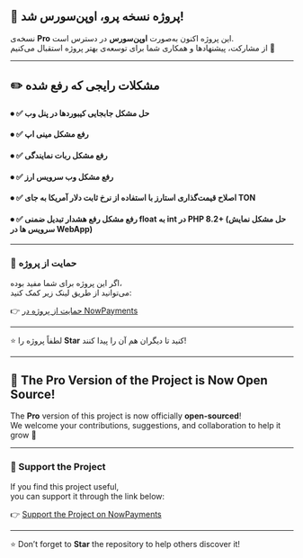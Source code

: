 ## 🎉 پروژه نسخه پرو، اوپن‌سورس شد!
نسخه‌ی **Pro** این پروژه اکنون به‌صورت **اوپن‌سورس** در دسترس است.  
از مشارکت، پیشنهادها و همکاری شما برای توسعه‌ی بهتر پروژه استقبال می‌کنیم 🤝

---

## ✏️ مشکلات رایجی که رفع شده

#### ⦁ ✅ حل مشکل جابجایی کیبوردها در پنل وب
#### ⦁ ✅ رفع مشکل مینی اپ
#### ⦁ ✅ رفع مشکل ربات نمایندگی
#### ⦁ ✅ رفع مشکل وب سرویس ارز
#### ⦁ ✅ اصلاح قیمت‌گذاری استارز با استفاده از نرخ ثابت دلار آمریکا به جای TON
#### ⦁ ✅ رفع مشکل رفع هشدار تبدیل ضمنی float به int در PHP 8.2+ (حل مشکل نمایش سرویس ها در WebApp)
---

### 💖 حمایت از پروژه
اگر این پروژه برای شما مفید بوده،  
می‌توانید از طریق لینک زیر کمک کنید:

👉 [حمایت از پروژه در NowPayments](https://nowpayments.io/donation/permiumbotmirza)

---

⭐ لطفاً پروژه را **Star** کنید تا دیگران هم آن را پیدا کنند!

---

## 🎉 The Pro Version of the Project is Now Open Source!
The **Pro** version of this project is now officially **open-sourced**!  
We welcome your contributions, suggestions, and collaboration to help it grow 🤝

---

### 💖 Support the Project
If you find this project useful,  
you can support it through the link below:

👉 [Support the Project on NowPayments](https://nowpayments.io/donation/permiumbotmirza)

---

⭐ Don’t forget to **Star** the repository to help others discover it!

